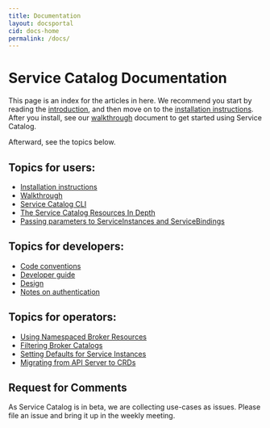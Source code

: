 ```yaml
---
title: Documentation
layout: docsportal
cid: docs-home
permalink: /docs/
---
```


# Service Catalog Documentation

This page is an index for the articles in here. We recommend you start by reading the 
[introduction](./concepts/index.md#introduction), and then move on to the 
[installation instructions](./install.md). After you install, see our
[walkthrough](./walkthrough.md) document to get started using Service Catalog.

Afterward, see the topics below.

## Topics for users:

- [Installation instructions](install.md)
- [Walkthrough](walkthrough.md)
- [Service Catalog CLI](cli.md)
- [The Service Catalog Resources In Depth](./resources.md)
- [Passing parameters to ServiceInstances and ServiceBindings](parameters.md)

## Topics for developers:

- [Code conventions](./code-standards.md)
- [Developer guide](./devguide.md)
- [Design](./design.md)
- [Notes on authentication](./auth.md)

## Topics for operators:

- [Using Namespaced Broker Resources](./namespaced-broker-resources.md)
- [Filtering Broker Catalogs](./catalog-restrictions.md)
- [Setting Defaults for Service Instances](./service-plan-defaults.md)
- [Migrating from API Server to CRDs](./migration-apiserver-to-crds.md)

## Request for Comments

As Service Catalog is in beta, we are collecting use-cases as issues.
Please file an issue and bring it up in the weekly meeting.

